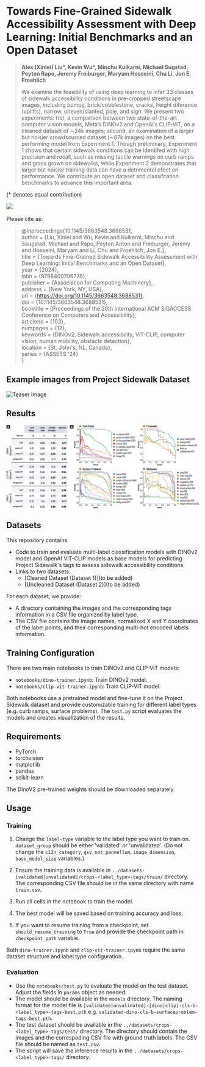 # Towards Fine-Grained Sidewalk Accessibility Assessment with Deep Learning: Initial Benchmarks and an Open Dataset

> **Alex (Xinlei) Liu\*, Kevin Wu\*, Minchu Kulkarni, Michael Sugstad, Peyton Rapo, Jeremy Freiburger, Maryam Hosseini, Chu Li, Jon E. Froehlich**
> 
> We examine the feasibility of using deep learning to infer 33 classes of sidewalk accessibility conditions in pre-cropped streetscape images, including bumpy, brick/cobblestone, cracks, height diference (uplifts), narrow, uneven/slanted, pole, and sign. We present two experiments: frst, a comparison between two state-of-the-art computer vision models, Meta’s DINOv2 and OpenAI’s CLIP-ViT, on a cleaned dataset of ∼24k images; second, an examination of a larger but noisier crowdsourced dataset (∼87k images) on the best performing model from Experiment 1. Though preliminary, Experiment 1 shows that certain sidewalk conditions can be identifed with high precision and recall, such as missing tactile warnings on curb ramps and grass grown on sidewalks, while Experiment 2 demonstrates that larger but noisier training data can have a detrimental efect on performance. We contribute an open dataset and classifcation benchmarks to advance this important area.

(\* denotes equal contribution)

<a href="https://dl.acm.org/doi/10.1145/3663548.3688531"><img src="https://img.shields.io/badge/ACM_DL-PDF-blue" height=20.5></a>

Please cite as:
> @inproceedings{10.1145/3663548.3688531, <br/>
> author = {Liu, Xinlei and Wu, Kevin and Kulkarni, Minchu and Saugstad, Michael and Rapo, Peyton Anton and Freiburger, Jeremy and Hosseini, Maryam and Li, Chu and Froehlich, Jon E.},<br/>
> title = {Towards Fine-Grained Sidewalk Accessibility Assessment with Deep Learning: Initial Benchmarks and an Open Dataset},<br/>
> year = {2024}, <br/>
> isbn = {9798400706776}, <br/>
> publisher = {Association for Computing Machinery}, <br/>
> address = {New York, NY, USA}, <br/>
> url = {https://doi.org/10.1145/3663548.3688531}, <br/>
> doi = {10.1145/3663548.3688531}, <br/>
> booktitle = {Proceedings of the 26th International ACM SIGACCESS Conference on Computers and Accessibility}, <br/>
> articleno = {103}, <br/>
> numpages = {12}, <br/>
> keywords = {DINOv2, Sidewalk accessibility, ViT-CLIP, computer vision, human mobility, obstacle detection}, <br/>
> location = {St. John's, NL, Canada}, <br/>
> series = {ASSETS '24} <br/>
> } <br/>

## Example images from Project Sidewalk Dataset
![Teaser Image](docs/figure-teaser.png)

## Results
![Experiment 1 DINOv2 Results](docs/results.png)


## Datasets

This repository contains:
- Code to train and evaluate multi-label classification models with DINOv2 model and OpenAI ViT-CLIP models as base models for predicting Project Sidewalk's tags to assess sidewalk accessibility conditions.
- Links to two datasets: 
  - [Cleaned Dataset (Dataset 1)](to be added)
  - [Uncleaned Dataset (Dataset 2)](to be added)

For each dataset, we provide:
- A directory containing the images and the corresponding tags information in a CSV file organized by label type.
- The CSV file contains the image names, normalized X and Y coordinates of the label points, and their corresponding multi-hot encoded labels information.


## Training Configuration

There are two main notebooks to train DINOv2 and CLIP-ViT models:
- `notebooks/dino-trainer.ipynb`: Train DINOv2 model.
- `notebooks/clip-vit-trainer.ipynb`: Train CLIP-ViT model.

Both notebooks use a pretrained model and fine-tune it on the Project Sidewalk dataset and provide customizable training for different label types (e.g. curb ramps, surface problems). The `test.py` script evaluates the models and creates visualization of the results.

## Requirements

- PyTorch
- torchvision  
- matplotlib
- pandas
- scikit-learn

The DinoV2 pre-trained weights should be downloaded separately.

## Usage

### Training

1. Change the `label-type` variable to the label type you want to train on. `dataset_group` should be either 'validated' or 'unvalidated'. (Do not change the `c12n_category`, `gsv_not_pannellum`, `image_dimension`, `base_model_size` variables.)

2. Ensure the training data is available in `../datasets-[validated|unvalidated]/crops-<label_type>-tags/train/` directory. The corresponding CSV file should be in the same directory with name `train.csv`.

3. Run all cells in the notebook to train the model.

4. The best model will be saved based on training accuracy and loss.

5. If you want to resume training from a checkpoint, set `should_resume_training` to `True` and provide the checkpoint path in `checkpoint_path` variable.

Both `dino-trainer.ipynb` and `clip-vit-trainer.ipynb` require the same dataset structure and label type configuration.


### Evaluation

- Use the `notebooks/test.py` to evaluate the model on the test dataset. Adjust the fields in `params` object as needed.
- The model should be available in the `models` directory. The naming format for the model file is `[validated|unvalidated]-[dino|clip]-cls-b-<label_type>-tags-best.pth` e.g. `validated-dino-cls-b-surfaceproblem-tags-best.pth`.
- The test dataset should be available in the `../datasets/crops-<label_type>-tags/test/` directory. The directory should contain the images and the correspoding CSV file with ground truth labels. The CSV file should be named as `test.csv`.
- The script will save the inference results in the `../datasets/crops-<label_type>-tags/` directory.
